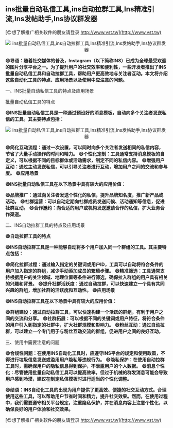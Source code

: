 ## **ins批量自动私信工具,ins自动拉群工具,Ins精准引流,Ins发帖助手,Ins协议群发器**

[😍想了解推广相关软件的朋友请登录 http://www.vst.tw](http://www.vst.tw)

 <center><img src="https://vst.tw/MP4/tuiguang/png/2.png" alt="ins批量自动私信工具,ins自动拉群工具,Ins精准引流,Ins发帖助手,Ins协议群发器"></center>

**😄导语：随着社交媒体的普及，Instagram（以下简称INS）已成为全球最受欢迎的图片分享平台之一。为了提升用户的社交效率和便利性，一些开发者推出了INS批量自动私信工具和自动拉群工具，帮助用户更高效地与关注者互动。本文将介绍这些自动化工具的特点、应用场景以及使用中应注意的问题。**

一、INS批量自动私信工具的特点及应用场景

批量自动私信工具的特点

**😄INS批量自动私信工具是一种通过预设好的消息模板，自动向多个关注者发送私信的工具。其主要特点包括：**

 <center><img src="https://vst.tw/MP4/tuiguang/png/2.png" alt="ins批量自动私信工具,ins自动拉群工具,Ins精准引流,Ins发帖助手,Ins协议群发器"></center>

**😄简化互动流程：通过一次设置，可以同时向多个关注者发送相同的私信内容，节省了大量手动操作的时间和精力。**
**😄个性化定制：工具通常支持消息模板的自定义，可以根据不同的目标群体或活动需求，制定不同的私信内容。**
**😄增强用户互动：通过主动发送私信，可以引导关注者进行互动，增加用户之间的交流和参与度。**
**😄应用场景**

**😄INS批量自动私信工具在以下场景中具有较大的应用价值：**

**😄品牌推广：通过向关注者发送个性化的私信，提升品牌知名度，推广新产品或活动。**
**😄社群运营：可以自动定期向社群成员发送问候、活动通知等信息，促进社群互动。**
**😄合作邀约：向合适的用户或机构发送邀请合作的私信，扩大业务合作渠道。**

二、INS自动拉群工具的特点及应用场景

**😄自动拉群工具的特点**

**😄INS自动拉群工具是一种能够自动将多个用户加入同一个群组的工具。其主要特点包括：**

**😄简化拉群过程：通过输入指定的关键词或用户ID，工具可以自动将符合条件的用户加入指定的群组，减少手动添加成员的繁琐步骤。**
**😄精准筛选：工具通常支持根据用户的关注领域、地理位置等条件进行筛选，确保拉入群组的用户具有相关的兴趣和背景。**
**😄提升社群活跃度：通过自动拉群，可以快速建立一个具有共同兴趣的群组，增加社群的活跃度和互动性。**
**😄应用场景**

**😄INS自动拉群工具在以下场景中具有较大的应用价值：**

**😄群组建设：通过自动拉群工具，可以快速构建一个活跃的群组，有利于用户之间的交流和分享。**
**😄社群拓展：可以根据不同的关键词或用户特征，将符合条件的用户引入到指定的社群中，扩大社群规模和影响力。**
**😄粉丝互动：通过自动拉群，可以建立一个专门用于与粉丝互动交流的群组，促进用户之间的良好互动。**

三、使用中需要注意的问题

**😄合规性问题：在使用INS自动化工具时，应遵守INS平台的规定和使用政策，不得进行垃圾信息发送或滥用用户隐私等违规行为。**
**😄隐私保护：在使用自动拉群工具时，需确保用户的隐私信息得到保护，不泄露用户的个人数据。**
**😄消息个性化：尽管使用批量自动私信工具可以提高效率，但过于机械的群发消息可能会导致用户感到冷漠，建议在制定私信模板时进行适当的个性化调整。**

**😄结语：INS自动化工具的出现为用户提供了更高效、便捷的社交互动方式。合理使用这些工具，可以帮助用户节省时间和精力，提升社交效果。然而，在使用过程中，我们需要遵守相关平台规定，注重隐私保护，并在消息内容上注意个性化，以确保良好的用户体验和社交效果。**

[😍想了解推广相关软件的朋友请登录 http://www.vst.tw](http://www.vst.tw)



